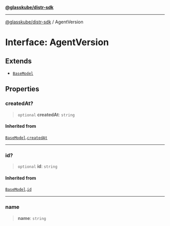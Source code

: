 [**@glasskube/distr-sdk**](../README.md)

---

[@glasskube/distr-sdk](../README.md) / AgentVersion

# Interface: AgentVersion

## Extends

- [`BaseModel`](BaseModel.md)

## Properties

### createdAt?

> `optional` **createdAt**: `string`

#### Inherited from

[`BaseModel`](BaseModel.md).[`createdAt`](BaseModel.md#createdat)

---

### id?

> `optional` **id**: `string`

#### Inherited from

[`BaseModel`](BaseModel.md).[`id`](BaseModel.md#id)

---

### name

> **name**: `string`
